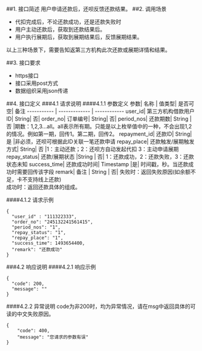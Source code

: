##1. 接口简述
用户申请还款后，还呗反馈还款结果。
##2. 调用场景
* 代扣完成后，不论还款成功，还是还款失败时
* 用户主动还款后，获取到还款结果后。
* 用户执行展期后，获取到展期结果后，反馈展期结果。<br> 

以上三种场景下，需要告知返第三方机构此次还款或展期详情和结果。


##3. 接口要求
* https接口
* 接口采用post方式
* 数据组织采用json传递

##4. 接口定义
###4.1 请求说明
####4.1.1 参数定义
参数|  名称 | 值类型| 是否可空|  备注
----------- | ------------- | ------------
user_id| 第三方机构借款用户ID|  String|  否|
order_no|  订单编号|  String|  否| 
period_nos|  还款期数|  String | 否 |期数：1,2,3...all。all表示所有期。只能是以上枚举值中的一种，不会出现1,2的情况。例如第一期，回传1。第二期，回传2。
repayment_id|  还款ID|  String|  是 |非必须，还呗可根据此ID关联一笔还款申请
repay_place| 还款触发/展期触发方式| String|  否 |1：主动还款；2：还呗方自动发起代扣 3：主动申请展期
repay_status|  还款/展期状态 |String | 否| 1：还款成功，2：还款失败，3：还款状态未知
success_time|  还款成功时间|  Timestamp |是| 时间戳，秒。当还款成功时需要回传该字段
remark|  备注 | String | 否| 失败时：返回失败原因(如余额不足，卡不支持线上还款) <br>成功时：返回还款具体的组成。


####4.1.2 请求示例
```
{
  "user_id" : "111322333",
  "order_no": "245132241561415",
  "period_nos": "1",
  "repay_status": "1",
  "repay_place": "1",
  "success_time": 1493654400,
  "remark": "还款成功"
}
```
###4.2 响应说明
####4.2.1 响应示例
```
{
  "code": 200,
  "message": ""
}
```
####4.2.2 异常说明
code为非200时，均为异常情况，请在msg中返回具体的可读的中文失败原因。
```
{
    "code": 400,
    "message": "您请求的参数有误"
}
```

